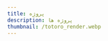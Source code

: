 ```yaml
---
title: پروژه
description: پروژه ها
thumbnail: /totoro_render.webp
---
```


<LogsArchives cat='projects' />
